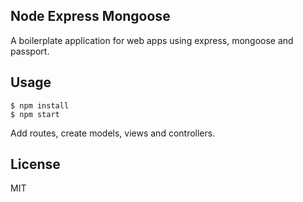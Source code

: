 ## Node Express Mongoose

A boilerplate application for web apps using express, mongoose and passport.

## Usage

    $ npm install
    $ npm start

Add routes, create models, views and controllers.

## License

MIT
